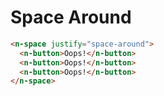 # Space Around

```html
<n-space justify="space-around">
  <n-button>Oops!</n-button>
  <n-button>Oops!</n-button>
  <n-button>Oops!</n-button>
</n-space>
```
